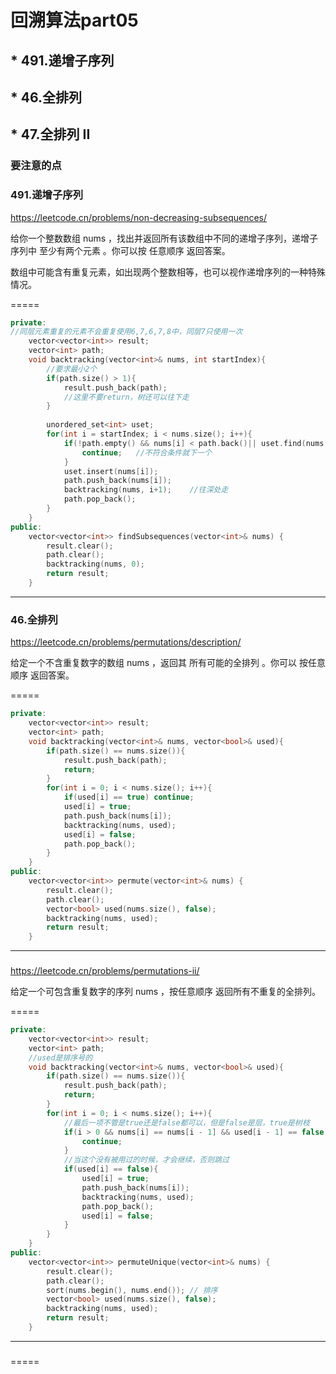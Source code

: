 # 回溯算法part05
## * 491.递增子序列
## * 46.全排列
## * 47.全排列 II



### 要注意的点


### 491.递增子序列
https://leetcode.cn/problems/non-decreasing-subsequences/

给你一个整数数组 nums ，找出并返回所有该数组中不同的递增子序列，递增子序列中 至少有两个元素 。你可以按 任意顺序 返回答案。

数组中可能含有重复元素，如出现两个整数相等，也可以视作递增序列的一种特殊情况。



=====
```c++
private:
//同层元素重复的元素不会重复使用6,7,6,7,8中，同层7只使用一次
    vector<vector<int>> result;
    vector<int> path;
    void backtracking(vector<int>& nums, int startIndex){
        //要求最小2个
        if(path.size() > 1){
            result.push_back(path);
            //这里不要return，树还可以往下走
        }
        
        unordered_set<int> uset;
        for(int i = startIndex; i < nums.size(); i++){
            if(!path.empty() && nums[i] < path.back()|| uset.find(nums[i]) != uset.end()){
                continue;   //不符合条件就下一个
            }
            uset.insert(nums[i]);
            path.push_back(nums[i]);
            backtracking(nums, i+1);    //往深处走
            path.pop_back();
        }
    }
public:
    vector<vector<int>> findSubsequences(vector<int>& nums) {
        result.clear();
        path.clear();
        backtracking(nums, 0);
        return result;
    }
```

----
### 46.全排列
https://leetcode.cn/problems/permutations/description/

给定一个不含重复数字的数组 nums ，返回其 所有可能的全排列 。你可以 按任意顺序 返回答案。

=====
```c++
private:
    vector<vector<int>> result;
    vector<int> path;
    void backtracking(vector<int>& nums, vector<bool>& used){
        if(path.size() == nums.size()){
            result.push_back(path);
            return;
        }
        for(int i = 0; i < nums.size(); i++){
            if(used[i] == true) continue;
            used[i] = true;
            path.push_back(nums[i]);
            backtracking(nums, used);
            used[i] = false;
            path.pop_back();
        }
    }
public:
    vector<vector<int>> permute(vector<int>& nums) {
        result.clear();
        path.clear();
        vector<bool> used(nums.size(), false);
        backtracking(nums, used);
        return result;
    }
```

-----
### 
https://leetcode.cn/problems/permutations-ii/

给定一个可包含重复数字的序列 nums ，按任意顺序 返回所有不重复的全排列。

=====
```c++
private:
    vector<vector<int>> result;
    vector<int> path;
    //used是排序号的
    void backtracking(vector<int>& nums, vector<bool>& used){
        if(path.size() == nums.size()){
            result.push_back(path);
            return;
        }
        for(int i = 0; i < nums.size(); i++){
            //最后一项不管是true还是false都可以，但是false是层，true是树枝
            if(i > 0 && nums[i] == nums[i - 1] && used[i - 1] == false){
                continue;
            }
            //当这个没有被用过的时候，才会继续，否则跳过
            if(used[i] == false){
                used[i] = true;
                path.push_back(nums[i]);
                backtracking(nums, used);
                path.pop_back();
                used[i] = false;
            }
        }
    }
public:
    vector<vector<int>> permuteUnique(vector<int>& nums) {
        result.clear();
        path.clear();
        sort(nums.begin(), nums.end()); // 排序
        vector<bool> used(nums.size(), false);
        backtracking(nums, used);
        return result;
    }
```
-----
### 


=====

